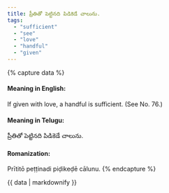 ```yaml
---
title: ప్రీతితో పెట్టినది పిడికెడే చాలును.
tags:
  - "sufficient"
  - "see"
  - "love"
  - "handful"
  - "given"
---
```


{% capture data %}
#### Meaning in English:
If given with love, a handful is sufficient.
(See No. 76.)

#### Meaning in Telugu:
ప్రీతితో పెట్టినది పిడికెడే చాలును.

#### Romanization:
Prītitō peṭṭinadi piḍikeḍē cālunu.
{% endcapture %}

{{ data | markdownify }}

